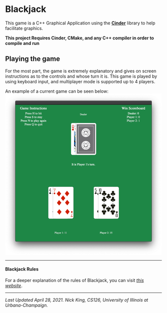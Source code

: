 # Blackjack

This game is a C++ Graphical Application using the [**Cinder**](https://libcinder.org/) library to help facilitate graphics.

**This project Requires Cinder, CMake, and any C++ compiler in order to compile and run**


## Playing the game

For the most part, the game is extremely explanatory and gives on screen instructions as to the controls and whose turn it is.
This game is played by using keyboard input, and multiplayer mode is supported up to 4 players.

An example of a current game can be seen below:
![Blackjack gameplay image](assets/gameImage.png)

------
#### Blackjack Rules

For a deeper explanation of the rules of Blackjack, you can visit [*this website*](https://bicyclecards.com/how-to-play/blackjack/).

-----
*Last Updated April 28, 2021. Nick King, CS126, University of Illinois at Urbana-Champaign.*